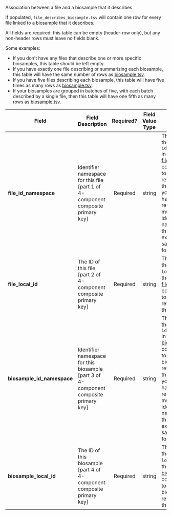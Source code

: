 Association between a file and a biosample that it describes

If populated, `file_describes_biosample.tsv` will contain one row for every file linked to a biosample that it describes.

All fields are required: this table can be empty (header-row only), but any non-header rows must leave no fields blank.

Some examples:   
- If you don't have any files that describe one or more specific biosamples, this table should be left empty.
- If you have exactly one file describing or summarizing each biosample, this table will have the same number of rows as [biosample.tsv](./TableInfo:-biosample.tsv).
- If you have five files describing each biosample, this table will have five times as many rows as [biosample.tsv](./TableInfo:-biosample.tsv).
- If your biosamples are grouped in batches of five, with each batch described by a single file, then this table will have one fifth as many rows as [biosample.tsv](./TableInfo:-biosample.tsv).


Field | Field Description | Required? | Field Value Type | Extra Info 
------|-------------------|:-----------:|:-------------:|------------
**file_id_namespace** | Identifier namespace for this file [part 1 of 4-component composite primary key] | Required | string | This will be the value of `id_namespace` in the row in [file.tsv](./TableInfo:-file.tsv) corresponding to the file referenced in this row. If your program has not registered multiple CFDE identifier namespaces, this will be exactly the same value for all rows.
**file_local_id** | The ID of this file [part 2 of 4-component composite primary key] | Required | string | This will be the value of `local_id` in the row in [file.tsv](./TableInfo:-file.tsv) corresponding to the file referenced in this row.
**biosample_id_namespace** | Identifier namespace for this biosample [part 3 of 4-component composite primary key] | Required | string | This will be the value of `id_namespace` in the row in [biosample.tsv](./TableInfo:-biosample.tsv) corresponding to the biosample referenced in this row. If your program has not registered multiple CFDE identifier namespaces, this will be exactly the same value for all rows.
**biosample_local_id** | The ID of this biosample [part 4 of 4-component composite primary key] | Required | string | This will be the value of `local_id` in the row in [biosample.tsv](./TableInfo:-biosample.tsv) corresponding to the biosample referenced in this row.
